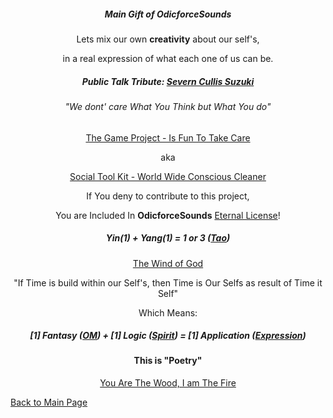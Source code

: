 <div style="text-align:center">

##### Main Gift of OdicforceSounds 

Lets mix our own **creativity** about our self's, 

in a real expression of what each one of us can be.

##### Public Talk Tribute: [Severn Cullis Suzuki](https://odicforcesounds.com/#/we/must/change/our/ways) 

###### "We dont' care What You Think but What You do" 

[The Game Project - Is Fun To Take Care](https://www.odicforcesounds.com/#/the/fun/project/is/fun/to/take/care)

aka

[Social Tool Kit - World Wide Conscious Cleaner](https://odicforcesounds.com/#/tool/kit)

 If You deny to contribute to this project, 
 
 You are Included In <b>OdicforceSounds</b> [Eternal License](https://odicforcesounds.com/#/license)!

##### Yin(1) + Yang(1) = 1 or 3 ([Tao](https://odicforcesounds.com/#/tao)) 

[The Wind of God](https://www.odicforcesounds.com/#/tao/the/wind/of/god)

"If Time is build within our Self's, then Time is Our Selfs as result of Time it Self"

Which Means:

##### [1] Fantasy ([OM](https://www.odicforcesounds.com/#/three/you/tell/me)) + [1] Logic ([Spirit](https://www.odicforcesounds.com/#/secret/responsability/exposed)) = [1] Application ([Expression](https://www.odicforcesounds.com/#/expression))

#### This is "Poetry"

[You Are The Wood, I am The Fire](https://odicforcesounds.com/#/you/are/the/wood/i/am/the/fire)
</div>

[Back to Main Page](../README.md)